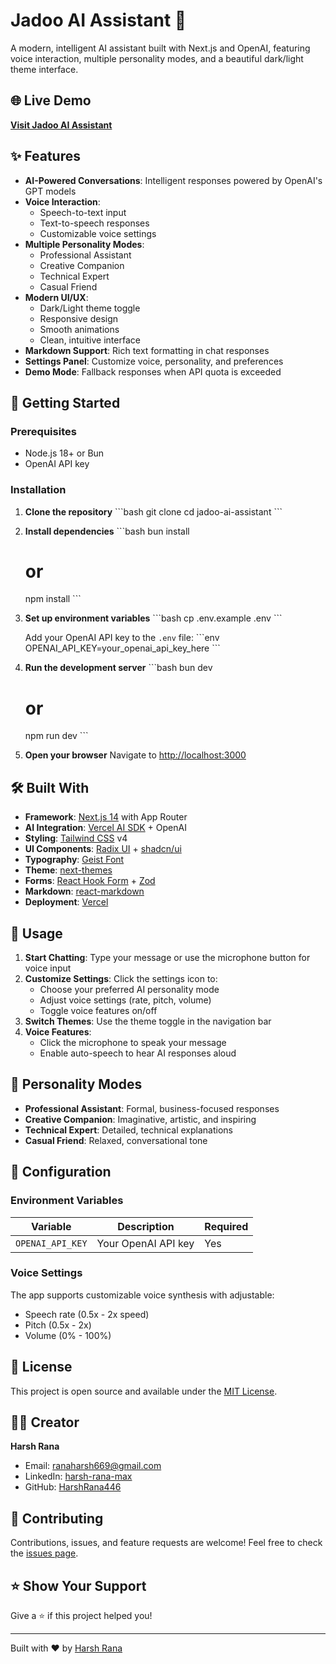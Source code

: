 # Jadoo AI Assistant 🤖

A modern, intelligent AI assistant built with Next.js and OpenAI, featuring voice interaction, multiple personality modes, and a beautiful dark/light theme interface.

## 🌐 Live Demo

**[Visit Jadoo AI Assistant](https://jadooai.vercel.app/)**

## ✨ Features

- **AI-Powered Conversations**: Intelligent responses powered by OpenAI's GPT models
- **Voice Interaction**: 
  - Speech-to-text input
  - Text-to-speech responses
  - Customizable voice settings
- **Multiple Personality Modes**:
  - Professional Assistant
  - Creative Companion  
  - Technical Expert
  - Casual Friend
- **Modern UI/UX**:
  - Dark/Light theme toggle
  - Responsive design
  - Smooth animations
  - Clean, intuitive interface
- **Markdown Support**: Rich text formatting in chat responses
- **Settings Panel**: Customize voice, personality, and preferences
- **Demo Mode**: Fallback responses when API quota is exceeded

## 🚀 Getting Started

### Prerequisites

- Node.js 18+ or Bun
- OpenAI API key

### Installation

1. **Clone the repository**
   \`\`\`bash
   git clone <your-repo-url>
   cd jadoo-ai-assistant
   \`\`\`

2. **Install dependencies**
   \`\`\`bash
   bun install
   # or
   npm install
   \`\`\`

3. **Set up environment variables**
   \`\`\`bash
   cp .env.example .env
   \`\`\`
   
   Add your OpenAI API key to the `.env` file:
   \`\`\`env
   OPENAI_API_KEY=your_openai_api_key_here
   \`\`\`

4. **Run the development server**
   \`\`\`bash
   bun dev
   # or
   npm run dev
   \`\`\`

5. **Open your browser**
   Navigate to [http://localhost:3000](http://localhost:3000)

## 🛠️ Built With

- **Framework**: [Next.js 14](https://nextjs.org/) with App Router
- **AI Integration**: [Vercel AI SDK](https://sdk.vercel.ai/) + OpenAI
- **Styling**: [Tailwind CSS](https://tailwindcss.com/) v4
- **UI Components**: [Radix UI](https://www.radix-ui.com/) + [shadcn/ui](https://ui.shadcn.com/)
- **Typography**: [Geist Font](https://vercel.com/font)
- **Theme**: [next-themes](https://github.com/pacocoursey/next-themes)
- **Forms**: [React Hook Form](https://react-hook-form.com/) + [Zod](https://zod.dev/)
- **Markdown**: [react-markdown](https://github.com/remarkjs/react-markdown)
- **Deployment**: [Vercel](https://vercel.com/)

## 📱 Usage

1. **Start Chatting**: Type your message or use the microphone button for voice input
2. **Customize Settings**: Click the settings icon to:
   - Choose your preferred AI personality mode
   - Adjust voice settings (rate, pitch, volume)
   - Toggle voice features on/off
3. **Switch Themes**: Use the theme toggle in the navigation bar
4. **Voice Features**: 
   - Click the microphone to speak your message
   - Enable auto-speech to hear AI responses aloud

## 🎨 Personality Modes

- **Professional Assistant**: Formal, business-focused responses
- **Creative Companion**: Imaginative, artistic, and inspiring
- **Technical Expert**: Detailed, technical explanations
- **Casual Friend**: Relaxed, conversational tone

## 🔧 Configuration

### Environment Variables

| Variable | Description | Required |
|----------|-------------|----------|
| `OPENAI_API_KEY` | Your OpenAI API key | Yes |

### Voice Settings

The app supports customizable voice synthesis with adjustable:
- Speech rate (0.5x - 2x speed)
- Pitch (0.5x - 2x)
- Volume (0% - 100%)

## 📄 License

This project is open source and available under the [MIT License](LICENSE).

## 👨‍💻 Creator

**Harsh Rana**
- Email: [ranaharsh669@gmail.com](mailto:ranaharsh669@gmail.com)
- LinkedIn: [harsh-rana-max](https://www.linkedin.com/in/harsh-rana-max/)
- GitHub: [HarshRana446](https://github.com/HarshRana446)

## 🤝 Contributing

Contributions, issues, and feature requests are welcome! Feel free to check the [issues page](../../issues).

## ⭐ Show Your Support

Give a ⭐️ if this project helped you!

---

Built with ❤️ by [Harsh Rana](https://github.com/HarshRana446)
